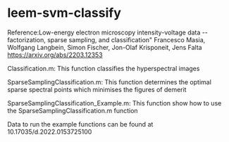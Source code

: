 # leem-svm-classify

Reference:Low-energy electron microscopy intensity-voltage data --
factorization, sparse sampling, and classification"
Francesco Masia, Wolfgang Langbein, Simon Fischer, Jon-Olaf Krisponeit, Jens Falta
https://arxiv.org/abs/2203.12353

Classification.m: This function classifies the hyperspectral images

SparseSamplingClassification.m: This function determines the optimal sparse spectral points which minimises the figures of demerit

SparseSamplingClassification_Example.m: This function show how to use the SparseSamplingClassification.m function

Data to run the example functions can be found at 10.17035/d.2022.0153725100
